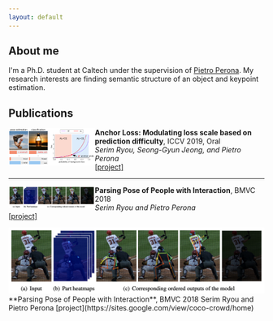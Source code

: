 ```yaml
---
layout: default
---
```


## About me

I'm a Ph.D. student at Caltech under the supervision of [Pietro Perona](http://www.vision.caltech.edu/). My research interests are finding semantic structure of an object and keypoint estimation. 

## Publications

<p>
  <img src="https://github.com/slryou41/slryou41.github.io/blob/master/images/overview.png?raw=true" width="170" align="left">
  <b>Anchor Loss: Modulating loss scale based on prediction difficulty</b>, ICCV 2019, Oral <br />
  <i>Serim Ryou, Seong-Gyun Jeong, and Pietro Perona</i><br />
  <a href="./anchorLoss.html">[project]</a>
</p>

* * *

<p>
  <img src="https://github.com/slryou41/slryou41.github.io/blob/master/images/pose_seq.png?raw=true" width="170" align="left">
  <b>Parsing Pose of People with Interaction</b>, BMVC 2018 <br />
  <i>Serim Ryou and Pietro Perona</i><br />
  <a href="https://sites.google.com/view/coco-crowd/home">[project]</a>
</p>

<img src="https://github.com/slryou41/slryou41.github.io/blob/master/images/pose_seq.png?raw=true">
**Parsing Pose of People with Interaction**, BMVC 2018
Serim Ryou and Pietro Perona
[project](https://sites.google.com/view/coco-crowd/home)

